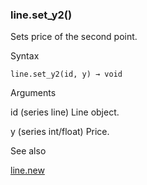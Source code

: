 ### line.set\_y2()

Sets price of the second point.

Syntax

```
line.set_y2(id, y) → void
```

Arguments

id (series line) Line object.

y (series int/float) Price.

See also

[line.new](#fun_line.new)
